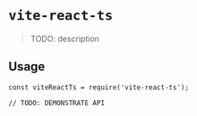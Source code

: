 # `vite-react-ts`

> TODO: description

## Usage

```
const viteReactTs = require('vite-react-ts');

// TODO: DEMONSTRATE API
```
